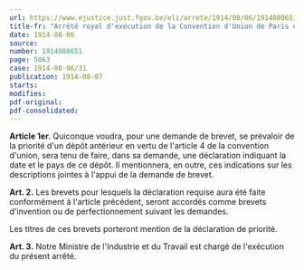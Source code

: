 ```yaml
---
url: https://www.ejustice.just.fgov.be/eli/arrete/1914/08/06/1914080651/justel
title-fr: "Arrêtê royal d'exécution de la Convention d'Union de Paris du 20 mars 1883 pour la protection de la propriété industrielle, revisée à Bruxelles, le 14 décembre 1900 et à Washington, le 2 juin 1911."
date: 1914-08-06
source:
number: 1914080651
page: 5063
case: 1914-08-06/31
publication: 1914-08-07
starts:
modifies:
pdf-original:
pdf-consolidated:
---
```


**Article 1er.** Quiconque voudra, pour une demande de brevet, se prévaloir de la priorité d'un dépôt antérieur en vertu de l'article 4 de la convention d'union, sera tenu de faire, dans sa demande, une déclaration indiquant la date et le pays de ce dépôt. Il mentionnera, en outre, ces indications sur les descriptions jointes à l'appui de la demande de brevet.

**Art. 2.** Les brevets pour lesquels la déclaration requise aura été faite conformément à l'article précédent, seront accordés comme brevets d'invention ou de perfectionnement suivant les demandes.

Les titres de ces brevets porteront mention de la déclaration de priorité.

**Art. 3.** Notre Ministre de l'Industrie et du Travail est chargé de l'exécution du présent arrêté.
